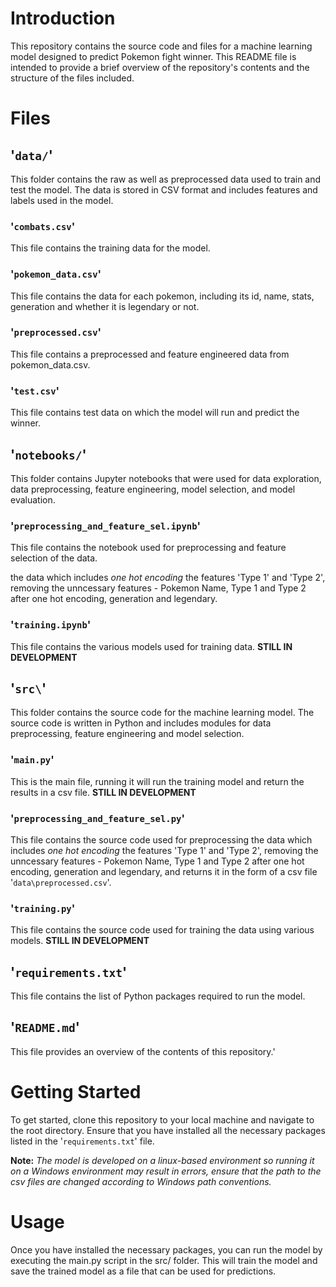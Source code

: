 # Introduction
This repository contains the source code and files for a machine learning model designed to predict Pokemon fight winner. This README file is intended to provide a brief overview of the repository's contents and the structure of the files included.

# Files
## '`data/`'
This folder contains the raw as well as preprocessed data used to train and test the model. The data is stored in CSV format and includes features and labels used in the model.

### '`combats.csv`'
This file contains the training data for the model.

### '`pokemon_data.csv`'
This file contains the data for each pokemon, including its id, name, stats, generation and whether it is legendary or not.

### '`preprocessed.csv`'
This file contains a preprocessed and feature engineered data from pokemon_data.csv.

### '`test.csv`'
This file contains test data on which the model will run and predict the winner.

## '`notebooks/`'
This folder contains Jupyter notebooks that were used for data exploration, data preprocessing, feature engineering, model selection, and model evaluation.

### '`preprocessing_and_feature_sel.ipynb`'
This file contains the notebook used for preprocessing and feature selection of the data.

 the data which includes *one hot encoding* the features 'Type 1' and 'Type 2', removing the unncessary features - Pokemon Name, Type 1 and Type 2 after one hot encoding, generation and legendary.

 ### '`training.ipynb`'
 This file contains the various models used for training data. **STILL IN DEVELOPMENT**

 ## '`src\`'
 This folder contains the source code for the machine learning model. The source code is written in Python and includes modules for data preprocessing, feature engineering and model selection.

 ### '`main.py`'
 This is the main file, running it will run the training model and return the results in a csv file. **STILL IN DEVELOPMENT**

### '`preprocessing_and_feature_sel.py`'
This file contains the source code used for preprocessing the data which includes *one hot encoding* the features 'Type 1' and 'Type 2', removing the unncessary features - Pokemon Name, Type 1 and Type 2 after one hot encoding, generation and legendary, and returns it in the form of a csv file '`data\preprocessed.csv`'.

### '`training.py`'
This file contains the source code used for training the data using various models. **STILL IN DEVELOPMENT**

##  '`requirements.txt`'
This file contains the list of Python packages required to run the model.

## '`README.md`'
This file provides an overview of the contents of this repository.'

# Getting Started
To get started, clone this repository to your local machine and navigate to the root directory. Ensure that you have installed all the necessary packages listed in the '`requirements.txt`' file.

**Note:**  *The model is developed on a linux-based environment so running it on a Windows environment may result in errors, ensure that the path to the csv files are changed according to Windows path conventions.*

# Usage
Once you have installed the necessary packages, you can run the model by executing the main.py script in the src/ folder. This will train the model and save the trained model as a file that can be used for predictions.